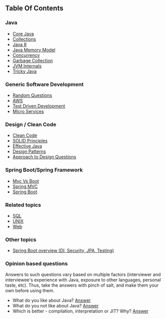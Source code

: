 

## Table Of Contents

### Java

- [Core Java](topics/java/core-java.md)
- [Collections](topics/java/collections.md)
- [Java 8](topics/java/java-8.md)
- [Java Memory Model](topics/java/java-memory-model.md)
- [Concurrency](topics/java/concurrency.md)
- [Garbage Collection](topics/java/garbage-collection.md)
- [JVM Internals](topics/java/jvm-internals.md)
- [Tricky Java](topics/moreExperienced/trickyjava.md)

### Generic Software Development
- [Random Questions](topics/moreExperienced/document.md)
- [AWS](topics/moreExperienced/aws.md)
- [Test Driven Development](topics/moreExperienced/test-driven-development.md)
- [Micro Services](topics/moreExperienced/microservices.md)

### Design / Clean Code
- [Clean Code](software-architecture/clean-code.md)
- [SOLID Principles](topics/design/solid.md)
- [Effective Java](topics/design/effective-java.md)
- [Design Patterns](software-architecture/design-patterns.md)
- [Approach to Design Questions](topics/design/approach.md)

### Spring Boot/Spring Framework
- [Mvc Vs Boot](topics/Spring/mvc-vs-boot.md)
- [Spring MVC](topics/Spring/mvcrelated.md)
- [Spring Boot](topics/Spring/spring-boot.md)

### Related topics

- [SQL](topics/related/sql.md)
- [UNIX](topics/related/unix.md)
- [Web](topics/related/web.md)

### Other topics

- [Spring Boot overview (DI, Security, JPA, Testing)](http://deepakvadgama.com/blog/spring-boot-wonders/)

### Opinion based questions

Answers to such questions vary based on multiple factors (interviewer and interviewee's experience with Java, exposure to other languages, personal taste, etc). Thus, take the answers with pinch of salt, and make them your own before using them.

- What do you like about Java? [Answer](topics/opinion/myanswers.md#what-do-you-like-about-java)
- What do you not like about Java? [Answer](topics/opinion/myanswers.md#what-do-you-not-like-about-java)
- Which is better - compilation, interpretation or JIT? Why? [Answer](topics/opinion/myanswers.md#importance-of-compile-time-vs-jit)
